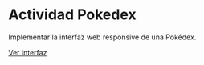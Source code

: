 # Actividad Pokedex
Implementar la interfaz web responsive de una Pokédex.

[Ver interfaz](https://pokedex-interfaz.netlify.app)
